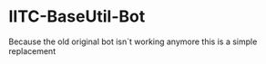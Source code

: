 # IITC-BaseUtil-Bot
 Because the old original bot isn´t working anymore this is a simple replacement
